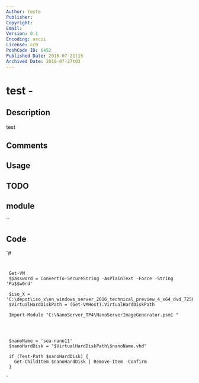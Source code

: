 ```yaml
---
Author: teste
Publisher: 
Copyright: 
Email: 
Version: 0.1
Encoding: ascii
License: cc0
PoshCode ID: 6452
Published Date: 2016-07-21t15
Archived Date: 2016-07-27t03
---
```


# test - 

## Description

test

## Comments



## Usage



## TODO



## module

``

## Code

`#
 #
 
     Get-VM
     $password = ConvertTo-SecureString -AsPlainText -Force -String 'Pa$$w0rd'
 
     $iso_X = 'C:\depot\iso_x\en_windows_server_2016_technical_preview_4_x64_dvd_7258292\'
     $VirtualHardDiskPath = (Get-VMHost).VirtualHardDiskPath 
 
     Import-Module "C:\NanoServer_TP4\NanoServerImageGenerator.psm1 "
 
 
 
 
     $nanoName = 'sea-nano11'
     $nanoHardDisk = "$VirtualHardDiskPath\$nanoName.vhd"
 
     if (Test-Path $nanoHardDisk) {
       Get-ChildItem $nanoHardDisk | Remove-Item -Confirm
     }
`

